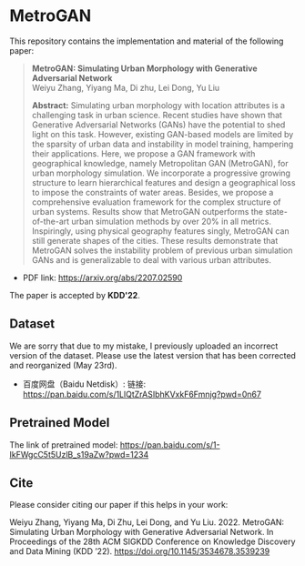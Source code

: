 # MetroGAN
This repository contains the implementation and material of the following paper:

>**MetroGAN: Simulating Urban Morphology with Generative Adversarial Network**   
Weiyu Zhang, Yiyang Ma, Di zhu, Lei Dong, Yu Liu  
>  
>**Abstract:** Simulating urban morphology with location attributes is a challenging task in urban science. Recent studies have shown that Generative Adversarial Networks (GANs) have the potential to shed light on this task. However, existing GAN-based models are limited by the sparsity of urban data and instability in model training, hampering their applications. Here, we propose a GAN framework with geographical knowledge, namely Metropolitan GAN (MetroGAN), for urban morphology simulation. We incorporate a progressive growing structure to learn hierarchical features and design a geographical loss to impose the constraints of water areas. Besides, we propose a comprehensive evaluation framework for the complex structure of urban systems. Results show that MetroGAN outperforms the state-of-the-art urban simulation methods by over 20% in all metrics. Inspiringly, using physical geography features singly, MetroGAN can still generate shapes of the cities. These results demonstrate that MetroGAN solves the instability problem of previous urban simulation GANs and is generalizable to deal with various urban attributes.

- PDF link: https://arxiv.org/abs/2207.02590

The paper is accepted by **KDD'22**.
## Dataset
We are sorry that due to my mistake, I previously uploaded an incorrect version of the dataset. 
Please use the latest version that has been corrected and reorganized (May 23rd).
- 百度网盘（Baidu Netdisk）: 
  链接: https://pan.baidu.com/s/1LlQtZrASIbhKVxkF6Fmnjg?pwd=0n67

## Pretrained Model
The link of pretrained model: https://pan.baidu.com/s/1-IkFWgcC5t5UzlB_s19aZw?pwd=1234

## Cite
Please consider citing our paper if this helps in your work:

Weiyu Zhang, Yiyang Ma, Di Zhu, Lei Dong, and Yu Liu. 2022. MetroGAN: Simulating Urban Morphology with Generative Adversarial Network. In Proceedings of the 28th ACM SIGKDD Conference on Knowledge Discovery and Data Mining (KDD ’22). https://doi.org/10.1145/3534678.3539239
